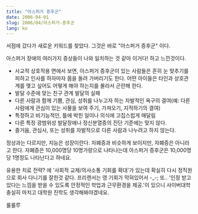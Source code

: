 ```yaml
---
title: "아스퍼거 증후군"
date: 2006-04-01
slug: 2006/04/아스퍼거-증후군
lang: ko
---
```


서점에 갔다가 새로운 키워드를 찾았다. 그것은 바로 "아스퍼거 증후군" 이다.

아스퍼거 장애의 여러가지 증상들이 나와 일치하는 것 같아 이거다! 하고 느낀것이다.

 - 사교적 상호작용 면에서 보면, 아스퍼거 증후군이 있는 사람들은 흔히 눈 맞추기를 피하고 인사를 하자마자 몸을 돌려 가버리기도 한다. 어떤 아이들은 타인과 상호관계를 맺고 싶어도 어떻게 해야 하는지를 몰라서 곤란해 한다.
 - 발달 수준에 맞는 친구 관계 발달의 실패
 - 다른 사람과 함께 기쁨, 관심, 성취를 나누고자 하는 자발적인 욕구의 결여(예: 다른 사람에게 관심이 있는 사물을 보여 주기, 가져오기, 지적하기의 결여)
 - 특정하고 비기능적인, 틀에 박힌 일이나 의식에 고집스럽게 매달림
 - 다른 특정 광범위성 발달장애나 정신분열증의 진단 기준에는 맞지 않다.
 - 즐거움, 관심사, 또는 성취를 자발적으로 다른 사람과 나누려고 하지 않는다.

정상과는 다르지만, 지능은 성장이란다. 자폐증과 비슷하게 보이지만, 자폐증은 아니라고 한다. 자폐증은 10,000명당 10명가량으로 나타나는데 아스퍼거 증후군은 10,000명당 1명정도 나타난다고 하네요.

유용한 치료 전략? 에 '사회적 교제/의사소통 기회를 확대'가 있는데 확실히 다시 정직원으로 회사 다니기를 잘한것 같다. 프리랜서는 영 기회가 막혀있어서 -_-;
또.. '인정 받고 있다는 느낌을 받을 수 있도록 안정적인 학업과 근무환경을 제공.'이 있으니 사이버대학 충실히 마치고 대학원 진학도 생각해봐야겠네요. 

룰룰루
